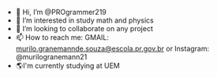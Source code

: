 - 👋 Hi, I’m @PROgrammer219
- 👀 I’m interested in study math and physics
- 💞️ I’m looking to collaborate on any project
- 📫 How to reach me:
GMAIL: murilo.granemannde.souza@escola.pr.gov.br or
Instagram: @murilogranemann21
- :earth_americas:I'm currently studying at UEM
<!---
PROgrammer219/PROgrammer219 is a ✨ special ✨ repository because its `README.md` (this file) appears on your GitHub profile.
You can click the Preview link to take a look at your changes.
--->
